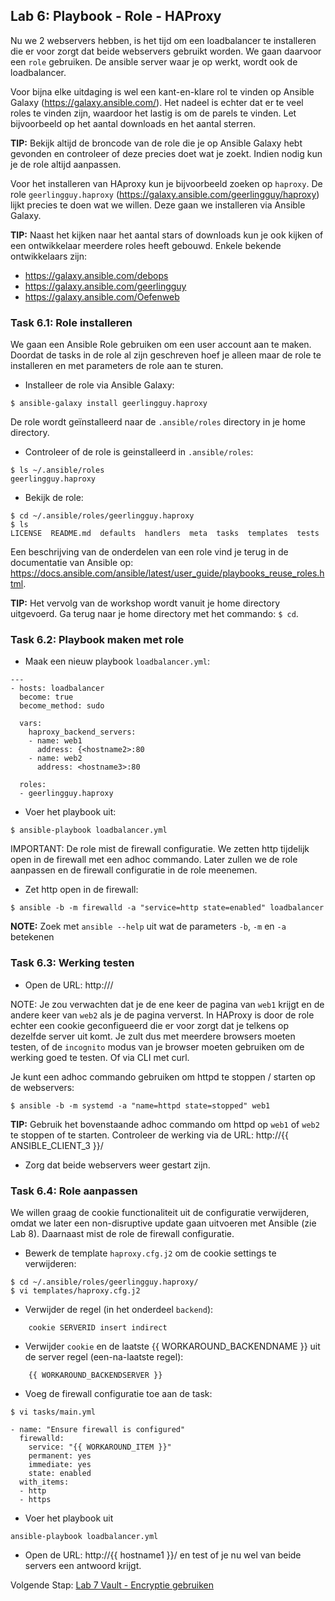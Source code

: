 ## Lab 6: Playbook - Role - HAProxy

Nu we 2 webservers hebben, is het tijd om een loadbalancer te installeren die er voor zorgt dat beide webservers gebruikt worden. We gaan daarvoor een ``role`` gebruiken. De ansible server waar je op werkt, wordt ook de loadbalancer.

Voor bijna elke uitdaging is wel een kant-en-klare rol te vinden op Ansible Galaxy (https://galaxy.ansible.com/). Het nadeel is echter dat er te veel roles te vinden zijn, waardoor het lastig is om de parels te vinden. Let bijvoorbeeld op het aantal downloads en het aantal sterren. 

**TIP:** Bekijk altijd de broncode van de role die je op Ansible Galaxy hebt gevonden en controleer of deze precies doet wat je zoekt. Indien nodig kun je de role altijd aanpassen.


Voor het installeren van HAproxy kun je bijvoorbeeld zoeken op ``haproxy``. De role ``geerlingguy.haproxy`` (https://galaxy.ansible.com/geerlingguy/haproxy)  lijkt precies te doen wat we willen. Deze gaan we installeren via Ansible Galaxy. 

**TIP:**
Naast het kijken naar het aantal stars of downloads kun je ook kijken of een ontwikkelaar meerdere roles heeft gebouwd. Enkele bekende ontwikkelaars zijn:

* https://galaxy.ansible.com/debops
* https://galaxy.ansible.com/geerlingguy
* https://galaxy.ansible.com/Oefenweb


### Task 6.1: Role installeren

We gaan een Ansible Role gebruiken om een user account aan te maken.  Doordat de tasks in de role al zijn geschreven hoef je alleen maar de role te installeren en met parameters de role aan te sturen.

* Installeer de role via Ansible Galaxy:

``$ ansible-galaxy install geerlingguy.haproxy``

De role wordt geïnstalleerd naar de ``.ansible/roles`` directory in je home directory.

* Controleer of de role is geinstalleerd in ``.ansible/roles``:

```
$ ls ~/.ansible/roles
geerlingguy.haproxy
```

* Bekijk de role:

```
$ cd ~/.ansible/roles/geerlingguy.haproxy
$ ls
LICENSE  README.md  defaults  handlers  meta  tasks  templates  tests
```

Een beschrijving van de onderdelen van een role vind je terug in de documentatie van Ansible op: https://docs.ansible.com/ansible/latest/user_guide/playbooks_reuse_roles.html.

**TIP:** Het vervolg van de workshop wordt vanuit je home directory uitgevoerd. Ga terug naar je home directory met het commando: ``$ cd``.

### Task 6.2: Playbook maken met role

* Maak een nieuw playbook ``loadbalancer.yml``:

```
---
- hosts: loadbalancer
  become: true
  become_method: sudo

  vars:
    haproxy_backend_servers:
    - name: web1
      address: {<hostname2>:80
    - name: web2
      address: <hostname3>:80

  roles:
  - geerlingguy.haproxy
```

* Voer het playbook uit:

``$ ansible-playbook loadbalancer.yml``

IMPORTANT: De role mist de firewall configuratie. We zetten http tijdelijk open in de firewall met een adhoc commando. Later zullen we de role aanpassen en de firewall configuratie in de role meenemen.

* Zet http open in de firewall:

``$ ansible -b -m firewalld -a "service=http state=enabled" loadbalancer``

**NOTE:** Zoek met ``ansible --help`` uit wat de parameters ``-b``, ``-m`` en ``-a`` betekenen


### Task 6.3: Werking testen

* Open de URL: http://<hostname1>/

NOTE: Je zou verwachten dat je de ene keer de pagina van ``web1`` krijgt en de andere keer van ``web2`` als je de pagina ververst. In HAProxy is door de role echter een cookie geconfigueerd die er voor zorgt dat je telkens op dezelfde server uit komt. Je zult dus met meerdere browsers moeten testen, of de ``incognito`` modus van je browser moeten gebruiken om de werking goed te testen. Of via CLI met curl.

Je kunt een adhoc commando gebruiken om httpd te stoppen / starten op de webservers:

``$ ansible -b -m systemd -a "name=httpd state=stopped" web1``

**TIP:** Gebruik het bovenstaande adhoc commando om httpd op ``web1`` of ``web2`` te stoppen of te starten. Controleer de werking via de URL: http://{{ ANSIBLE_CLIENT_3 }}/

* Zorg dat beide webservers weer gestart zijn.

### Task 6.4: Role aanpassen

We willen graag de cookie functionaliteit uit de configuratie verwijderen, omdat we later een non-disruptive update gaan uitvoeren met Ansible (zie Lab 8). Daarnaast mist de role de firewall configuratie.

* Bewerk de template ``haproxy.cfg.j2`` om de cookie settings te verwijderen:

```
$ cd ~/.ansible/roles/geerlingguy.haproxy/
$ vi templates/haproxy.cfg.j2 
```

* Verwijder de regel (in het onderdeel ``backend``):

```
    cookie SERVERID insert indirect
```

* Verwijder ``cookie`` en de laatste {{ WORKAROUND_BACKENDNAME }} uit de server regel (een-na-laatste regel):

```
    {{ WORKAROUND_BACKENDSERVER }}
```

* Voeg de firewall configuratie toe aan de task:

``$ vi tasks/main.yml``


```
- name: "Ensure firewall is configured"
  firewalld:
    service: "{{ WORKAROUND_ITEM }}"
    permanent: yes
    immediate: yes
    state: enabled
  with_items:
  - http
  - https
```

* Voer het playbook uit

``ansible-playbook loadbalancer.yml``

* Open de URL: http://{{ hostname1 }}/ en test of je nu wel van beide servers een antwoord krijgt.

Volgende Stap: [Lab 7 Vault - Encryptie gebruiken](07_NL_vault.md)
